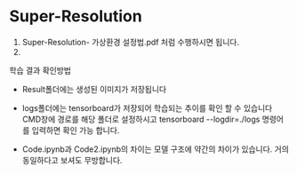 # Super-Resolution

1. Super-Resolution- 가상환경 설정법.pdf 처럼 수행하시면 됩니다.
2. 

학습 결과 확인방법
- Result폴더에는 생성된 이미지가 저장됩니다
- logs폴더에는 tensorboard가 저장되어 학습되는 추이를 확인 할 수 있습니다
    CMD창에 경로를 해당 폴더로 설정하시고 tensorboard --logdir=./logs  명령어를 입력하면 확인 가능 합니다.

- Code.ipynb과 Code2.ipynb의 차이는 모델 구조에 약간의 차이가 있습니다. 거의 동일하다고 보셔도 무방합니다.